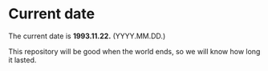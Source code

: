 # Current date

The current date is **1993.11.22.** (YYYY.MM.DD.)

This repository will be good when the world ends, so we will know how long it lasted.